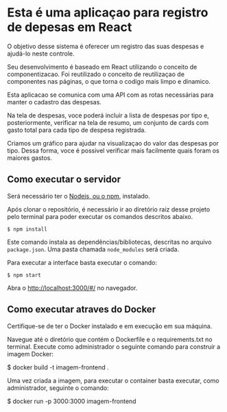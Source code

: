 # Esta é uma aplicaçao para registro de depesas em React

O objetivo desse sistema é oferecer um registro das suas despesas e ajudá-lo neste controle.

Seu desenvolvimento é baseado em React utilizando o conceito de componentizacao. Foi reutilizado o conceito de reutilizaçao de componentes nas páginas, o que torna o codigo mais limpo e dinamico. 

Esta aplicacao se comunica com uma API com as rotas necessárias para manter o cadastro das despesas.

Na tela de despesas, voce poderá incluir a lista de despesas por tipo e, posteriormente, verificar na tela de resumo, um conjunto de cards com gasto total para cada tipo de despesa registrada.

Criamos um gráfico para ajudar na visualizaçao do valor das despesas por tipo. Dessa forma, voce é possivel verificar mais facilmente quais foram os maiores gastos.

## Como executar o servidor

Será necessário ter o [Nodejs, ou o npm,](https://nodejs.org/en/download/) instalado. 

Após clonar o repositório, é necessário ir ao diretório raiz desse projeto pelo terminal para poder executar os comandos descritos abaixo.

```
$ npm install
```

Este comando instala as dependências/bibliotecas, descritas no arquivo `package.json`. Uma pasta chamada `node_modules` será criada.

Para executar a interface basta executar o comando: 

```
$ npm start
```

Abra o [http://localhost:3000/#/](http://localhost:3000/#/) no navegador.

## Como executar atraves do Docker

Certifique-se de ter o Docker instalado e em execução em sua máquina.

Navegue até o diretório que contém o Dockerfile e o requirements.txt no terminal. Execute como administrador o seguinte comando para construir a imagem Docker:

$ docker build -t imagem-frontend .  

Uma vez criada a imagem, para executar o container basta executar, como administrador, seguinte o comando:

$ docker run -p 3000:3000 imagem-frontend
